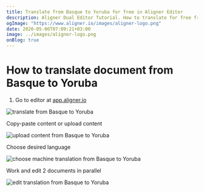 ```yaml
---
title: Translate from Basque to Yoruba for free in Aligner Editor
description: Aligner Dual Editor Tutorial. How to translate for free from Basque to Yoruba. Aligner is multilingual document management platform. 
ogImage: "https://www.aligner.io/images/aligner-logo.png"
date: 2020-05-06T07:09:21+03:00
image: ../images/aligner-logo.png
onBlog: true
---
```


# How to translate document from Basque to Yoruba

1. Go to editor at [app.aligner.io](https://app.aligner.io "Aligner App web page")

![translate from Basque to Yoruba](../aligner-blank-editor.png "translate from Basque to Yoruba")

Copy-paste content or upload content

![upload content from Basque to Yoruba](../aligner-uploaded-document.png "upload content from Basque to Yoruba")

Choose desired language

![choose machine translation from Basque to Yoruba](../aligner-language-dropdown.png "choose machine translation from Basque to Yoruba")

Work and edit 2 documents in parallel

![edit translation from Basque to Yoruba](../aligner-double-sitded-editor.png "edit translation from Basque to Yoruba")

